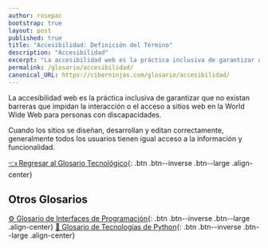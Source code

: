 ```yaml
---
author: rosepac
bootstrap: true
layout: post
published: true
title: "Accesibilidad: Definición del Término"
description: "Accesibilidad"
excerpt: "La accesibilidad web es la práctica inclusiva de garantizar que no existan barreras que impidan la interacción."
permalink: /glosario/accesibilidad/
canonical_URL: https://ciberninjas.com/glosario/accesibilidad/
---
```


La accesibilidad web es la práctica inclusiva de garantizar que no existan barreras que impidan la interacción o el acceso a sitios web en la World Wide Web para personas con discapacidades.

Cuando los sitios se diseñan, desarrollan y editan correctamente, generalmente todos los usuarios tienen igual acceso a la información y funcionalidad.

[👈 Regresar al Glosario Tecnológico](/glosario/){: .btn .btn--inverse .btn--large .align-center}



## Otros Glosarios

[⚙ Glosario de Interfaces de Programación](/glosario/completo-interfaces-programacion/){: .btn .btn--inverse .btn--large .align-center}
[🐍 Glosario de Tecnologías de Python](/glosario/completo-tecnologias-python/){: .btn .btn--inverse .btn--large .align-center}
